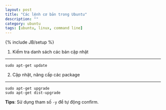 ```yaml
---
layout: post
title: "Các lệnh cơ bản trong Ubuntu"
description: ""
category: ubuntu
tags: [ubuntu, linux, command line]
---
```

{% include JB/setup %}

1. Kiểm tra danh sách các bản cập nhật
---
    sudo apt-get update
2. Cập nhật, nâng cấp các package
---
    sudo apt-get upgrade
    sudo apt-get dist-upgrade
**Tips**: Sử dụng tham số `-y` để tự động confirm.
